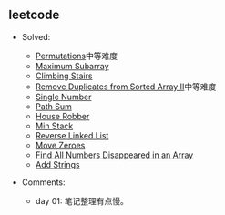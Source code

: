 ## leetcode

- Solved:
  - [Permutations](https://leetcode.com/problems/permutations/)中等难度
  - [Maximum Subarray](https://leetcode.com/problems/maximum-subarray/)
  - [Climbing Stairs](https://leetcode.com/problems/climbing-stairs/)
  - [Remove Duplicates from Sorted Array II](https://leetcode.com/problems/remove-duplicates-from-sorted-array-ii/)中等难度
  - [Single Number](https://leetcode.com/problems/single-number/)
  - [Path Sum](https://leetcode.com/problems/path-sum/)
  - [House Robber](https://leetcode.com/problems/house-robber/)
  - [Min Stack](https://leetcode.com/problems/min-stack/)
  - [Reverse Linked List](https://leetcode.com/problems/reverse-linked-list/)
  - [Move Zeroes](https://leetcode.com/problems/move-zeroes/)
  - [Find All Numbers Disappeared in an Array](https://leetcode.com/problems/find-all-numbers-disappeared-in-an-array/)
  - [Add Strings](https://leetcode.com/problems/add-strings/)



- Comments:
  - day 01: 笔记整理有点慢。

